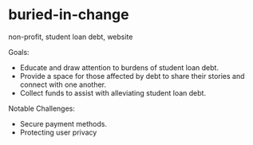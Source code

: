 # buried-in-change
non-profit, student loan debt, website

Goals:
- Educate and draw attention to burdens of student loan debt.
- Provide a space for those affected by debt to share their stories and connect with one another.
- Collect funds to assist with alleviating student loan debt.

Notable Challenges:
- Secure payment methods.
- Protecting user privacy

